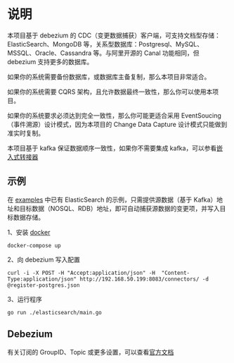 # 说明

本项目基于 debezium 的 CDC（变更数据捕获）客户端，可支持文档型存储：ElasticSearch、MongoDB 等，关系型数据库：Postgresql、MySQL、MSSQL、Oracle、Cassandra 等。与阿里开源的 Canal 功能相同，但 debezium 支持更多的数据库。

如果你的系统需要备份数据库，或数据库主备复制，那么本项目非常适合。

如果你的系统需要 CQRS 架构，且允许数据最终一致性，那么你可以使用本项目。

如果你的系统要求必须达到完全一致性，那么你可能更适合采用 EventSoucing（事件溯源）设计模式，因为本项目的 Change Data Capture 设计模式只能做到准实时复制。

本项目基于 kafka 保证数据顺序一致性，如果你不需要集成 kafka，可以参看[嵌入式转接器](https://github.com/debezium/debezium/tree/master/debezium-embedded/src/main/java/io/debezium/embedded)

## 示例

在 [examples](./examples) 中已有 ElasticSearch 的示例，只需提供源数据（基于 Kafka）地址和目标数据（NOSQL、RDB）地址，即可自动捕获源数据的变更项，并写入目标数据存储。

1、安装 [docker](./examples/docker-compose.yaml)

```console
docker-compose up
```

2、向 debezium 写入配置

```console
curl -i -X POST -H "Accept:application/json" -H  "Content-Type:application/json" http://192.168.50.199:8083/connectors/ -d @register-postgres.json
```

3、运行程序

```console
go run ./elasticsearch/main.go
```

## Debezium

有关订阅的 GroupID、Topic 或更多设置，可以查看[官方文档](https://debezium.io/documentation/reference/0.10/connectors/index.html)